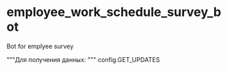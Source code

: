 # employee_work_schedule_survey_bot
Bot for emplyee survey

"""Для получения данных: """
config.GET_UPDATES